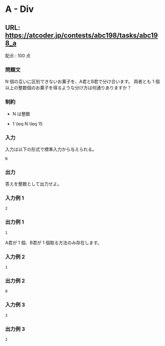 # A - Div 
## URL: https://atcoder.jp/contests/abc198/tasks/abc198_a 

配点 : 100 点




### 問題文

N 個の互いに区別できないお菓子を、A君とB君で分け合います。
両者とも 1 個以上の整数個のお菓子を得るような分け方は何通りありますか？






### 制約



* N は整数

*  1 \leq N \leq 15









### 入力

入力は以下の形式で標準入力から与えられる。



``` 
N
``` 





### 出力

答えを整数として出力せよ。








### 入力例 1


``` 
2
``` 





### 出力例 1


``` 
1
``` 

A君が 1 個、B君が 1 個取る方法のみ存在します。







### 入力例 2


``` 
1
``` 





### 出力例 2


``` 
0
``` 






### 入力例 3


``` 
3
``` 





### 出力例 3


``` 
2
```